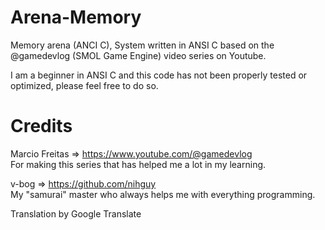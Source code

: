 # Arena-Memory
Memory arena (ANCI C), System written in ANSI C based on the @gamedevlog (SMOL Game Engine) video series on Youtube.  

I am a beginner in ANSI C and this code has not been properly tested or optimized, please feel free to do so.

# Credits
Marcio Freitas => https://www.youtube.com/@gamedevlog  
For making this series that has helped me a lot in my learning.  

v-bog => https://github.com/nihguy  
My "samurai" master who always helps me with everything programming.  


Translation by Google Translate
